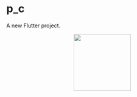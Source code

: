 # p_c

A new Flutter project.

<p align = "center">
<img src="https://github.com/Princeumaretiya/platform-converter/blob/master/Screenshot_20231201_103557.png" width="150"><br/>
</p>
